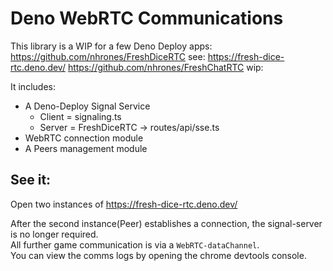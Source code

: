 # Deno WebRTC Communications 

This library is a WIP for a few Deno Deploy apps:    
https://github.com/nhrones/FreshDiceRTC  see: https://fresh-dice-rtc.deno.dev/
https://github.com/nhrones/FreshChatRTC  wip:

It includes:    
  *  A Deno-Deploy Signal Service     
        *  Client =  signaling.ts    
        *  Server = FreshDiceRTC -> routes/api/sse.ts    
  *  WebRTC connection module    
  *  A Peers management module

## See it: 
Open two instances of https://fresh-dice-rtc.deno.dev/

After the second instance(Peer) establishes a connection, the signal-server is no longer required.     
All further game communication is via a `WebRTC-dataChannel`.      
You can view the comms logs by opening the chrome devtools console.    